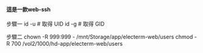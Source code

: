 #### 這是一款web-ssh
步驟一
id -u  # 取得 UID
id -g  # 取得 GID

步驟二
chown -R  999:999 - /mnt/Storage/app/electerm-web/users
chmod -R 700    /vol2/1000/hd-app/electerm-web/users

